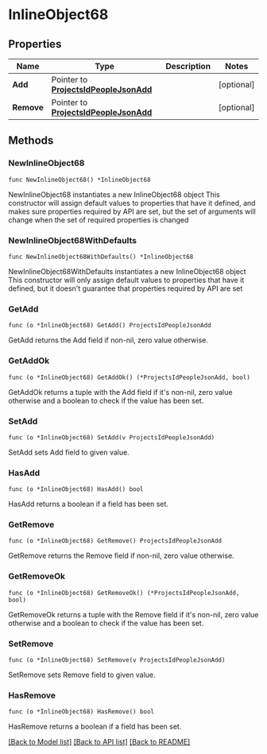 # InlineObject68

## Properties

Name | Type | Description | Notes
------------ | ------------- | ------------- | -------------
**Add** | Pointer to [**ProjectsIdPeopleJsonAdd**](_projects__id__people_json_add.md) |  | [optional] 
**Remove** | Pointer to [**ProjectsIdPeopleJsonAdd**](_projects__id__people_json_add.md) |  | [optional] 

## Methods

### NewInlineObject68

`func NewInlineObject68() *InlineObject68`

NewInlineObject68 instantiates a new InlineObject68 object
This constructor will assign default values to properties that have it defined,
and makes sure properties required by API are set, but the set of arguments
will change when the set of required properties is changed

### NewInlineObject68WithDefaults

`func NewInlineObject68WithDefaults() *InlineObject68`

NewInlineObject68WithDefaults instantiates a new InlineObject68 object
This constructor will only assign default values to properties that have it defined,
but it doesn't guarantee that properties required by API are set

### GetAdd

`func (o *InlineObject68) GetAdd() ProjectsIdPeopleJsonAdd`

GetAdd returns the Add field if non-nil, zero value otherwise.

### GetAddOk

`func (o *InlineObject68) GetAddOk() (*ProjectsIdPeopleJsonAdd, bool)`

GetAddOk returns a tuple with the Add field if it's non-nil, zero value otherwise
and a boolean to check if the value has been set.

### SetAdd

`func (o *InlineObject68) SetAdd(v ProjectsIdPeopleJsonAdd)`

SetAdd sets Add field to given value.

### HasAdd

`func (o *InlineObject68) HasAdd() bool`

HasAdd returns a boolean if a field has been set.

### GetRemove

`func (o *InlineObject68) GetRemove() ProjectsIdPeopleJsonAdd`

GetRemove returns the Remove field if non-nil, zero value otherwise.

### GetRemoveOk

`func (o *InlineObject68) GetRemoveOk() (*ProjectsIdPeopleJsonAdd, bool)`

GetRemoveOk returns a tuple with the Remove field if it's non-nil, zero value otherwise
and a boolean to check if the value has been set.

### SetRemove

`func (o *InlineObject68) SetRemove(v ProjectsIdPeopleJsonAdd)`

SetRemove sets Remove field to given value.

### HasRemove

`func (o *InlineObject68) HasRemove() bool`

HasRemove returns a boolean if a field has been set.


[[Back to Model list]](../README.md#documentation-for-models) [[Back to API list]](../README.md#documentation-for-api-endpoints) [[Back to README]](../README.md)


